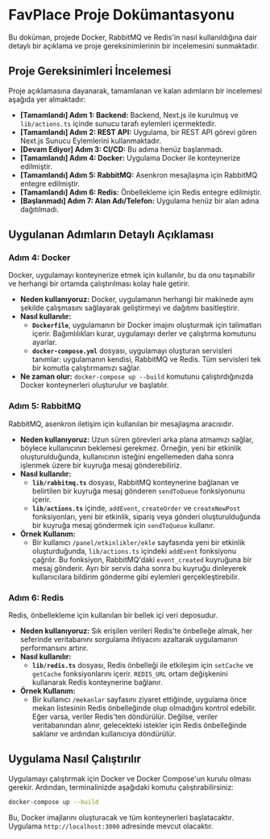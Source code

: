 # FavPlace Proje Dokümantasyonu

Bu doküman, projede Docker, RabbitMQ ve Redis'in nasıl kullanıldığına dair detaylı bir açıklama ve proje gereksinimlerinin bir incelemesini sunmaktadır.

## Proje Gereksinimleri İncelemesi

Proje açıklamasına dayanarak, tamamlanan ve kalan adımların bir incelemesi aşağıda yer almaktadır:

-   **[Tamamlandı] Adım 1: Backend:** Backend, Next.js ile kurulmuş ve `lib/actions.ts` içinde sunucu tarafı eylemleri içermektedir.
-   **[Tamamlandı] Adım 2: REST API:** Uygulama, bir REST API görevi gören Next.js Sunucu Eylemlerini kullanmaktadır.
-   **[Devam Ediyor] Adım 3: CI/CD:** Bu adıma henüz başlanmadı.
-   **[Tamamlandı] Adım 4: Docker:** Uygulama Docker ile konteynerize edilmiştir.
-   **[Tamamlandı] Adım 5: RabbitMQ:** Asenkron mesajlaşma için RabbitMQ entegre edilmiştir.
-   **[Tamamlandı] Adım 6: Redis:** Önbellekleme için Redis entegre edilmiştir.
-   **[Başlanmadı] Adım 7: Alan Adı/Telefon:** Uygulama henüz bir alan adına dağıtılmadı.

## Uygulanan Adımların Detaylı Açıklaması

### Adım 4: Docker

Docker, uygulamayı konteynerize etmek için kullanılır, bu da onu taşınabilir ve herhangi bir ortamda çalıştırılması kolay hale getirir.

-   **Neden kullanıyoruz:** Docker, uygulamanın herhangi bir makinede aynı şekilde çalışmasını sağlayarak geliştirmeyi ve dağıtımı basitleştirir.
-   **Nasıl kullanılır:**
    -   **`Dockerfile`**, uygulamanın bir Docker imajını oluşturmak için talimatları içerir. Bağımlılıkları kurar, uygulamayı derler ve çalıştırma komutunu ayarlar.
    -   **`docker-compose.yml`** dosyası, uygulamayı oluşturan servisleri tanımlar: uygulamanın kendisi, RabbitMQ ve Redis. Tüm servisleri tek bir komutla çalıştırmamızı sağlar.
-   **Ne zaman olur:** `docker-compose up --build` komutunu çalıştırdığınızda Docker konteynerleri oluşturulur ve başlatılır.

### Adım 5: RabbitMQ

RabbitMQ, asenkron iletişim için kullanılan bir mesajlaşma aracısıdır.

-   **Neden kullanıyoruz:** Uzun süren görevleri arka plana atmamızı sağlar, böylece kullanıcının beklemesi gerekmez. Örneğin, yeni bir etkinlik oluşturulduğunda, kullanıcının isteğini engellemeden daha sonra işlenmek üzere bir kuyruğa mesaj gönderebiliriz.
-   **Nasıl kullanılır:**
    -   **`lib/rabbitmq.ts`** dosyası, RabbitMQ konteynerine bağlanan ve belirtilen bir kuyruğa mesaj gönderen `sendToQueue` fonksiyonunu içerir.
    -   **`lib/actions.ts`** içinde, `addEvent`, `createOrder` ve `createNewPost` fonksiyonları, yeni bir etkinlik, sipariş veya gönderi oluşturulduğunda bir kuyruğa mesaj göndermek için `sendToQueue` kullanır.
-   **Örnek Kullanım:**
    -   Bir kullanıcı `/panel/etkinlikler/ekle` sayfasında yeni bir etkinlik oluşturduğunda, `lib/actions.ts` içindeki `addEvent` fonksiyonu çağrılır. Bu fonksiyon, RabbitMQ'daki `event_created` kuyruğuna bir mesaj gönderir. Ayrı bir servis daha sonra bu kuyruğu dinleyerek kullanıcılara bildirim gönderme gibi eylemleri gerçekleştirebilir.

### Adım 6: Redis

Redis, önbellekleme için kullanılan bir bellek içi veri deposudur.

-   **Neden kullanıyoruz:** Sık erişilen verileri Redis'te önbelleğe almak, her seferinde veritabanını sorgulama ihtiyacını azaltarak uygulamanın performansını artırır.
-   **Nasıl kullanılır:**
    -   **`lib/redis.ts`** dosyası, Redis önbelleği ile etkileşim için `setCache` ve `getCache` fonksiyonlarını içerir. `REDIS_URL` ortam değişkenini kullanarak Redis konteynerine bağlanır.
-   **Örnek Kullanım:**
    -   Bir kullanıcı `/mekanlar` sayfasını ziyaret ettiğinde, uygulama önce mekan listesinin Redis önbelleğinde olup olmadığını kontrol edebilir. Eğer varsa, veriler Redis'ten döndürülür. Değilse, veriler veritabanından alınır, gelecekteki istekler için Redis önbelleğinde saklanır ve ardından kullanıcıya döndürülür.

## Uygulama Nasıl Çalıştırılır

Uygulamayı çalıştırmak için Docker ve Docker Compose'un kurulu olması gerekir. Ardından, terminalinizde aşağıdaki komutu çalıştırabilirsiniz:

```bash
docker-compose up --build
```

Bu, Docker imajlarını oluşturacak ve tüm konteynerleri başlatacaktır. Uygulama `http://localhost:3000` adresinde mevcut olacaktır.
